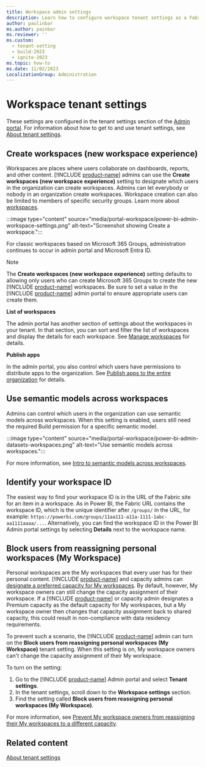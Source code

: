 ```yaml
---
title: Workspace admin settings
description: Learn how to configure workspace tenant settings as a Fabric admin.
author: paulinbar
ms.author: painbar
ms.reviewer: ''
ms.custom:
  - tenant-setting
  - build-2023
  - ignite-2023
ms.topic: how-to
ms.date: 11/02/2023
LocalizationGroup: Administration
---
```


# Workspace tenant settings

These settings are configured in the tenant settings section of the [Admin portal](./about-tenant-settings.md#how-to-get-to-the-tenant-settings). For information about how to get to and use tenant settings, see [About tenant settings](./about-tenant-settings.md).

## Create workspaces (new workspace experience)

Workspaces are places where users collaborate on dashboards, reports, and other content. [!INCLUDE [product-name](../includes/product-name.md)] admins can use the **Create workspaces (new workspace experience)** setting to designate which users in the organization can create workspaces. Admins can let everybody or nobody in an organization create workspaces. Workspace creation can also be limited to members of specific security groups. Learn more about [workspaces](../get-started/workspaces.md).

:::image type="content" source="media/portal-workspace/power-bi-admin-workspace-settings.png" alt-text="Screenshot showing Create a workspace.":::

For classic workspaces based on Microsoft 365 Groups, administration continues to occur in admin portal and Microsoft Entra ID.

> [!NOTE]
> The **Create workspaces (new workspace experience)** setting defaults to allowing only users who can create Microsoft 365 Groups to create the new [!INCLUDE [product-name](../includes/product-name.md)] workspaces. Be sure to set a value in the [!INCLUDE [product-name](../includes/product-name.md)] admin portal to ensure appropriate users can create them.

**List of workspaces**

The admin portal has another section of settings about the workspaces in your tenant. In that section, you can sort and filter the list of workspaces and display the details for each workspace. See [Manage workspaces](portal-workspaces.md) for details.

**Publish apps**

In the admin portal, you also control which users have permissions to distribute apps to the organization. See [Publish apps to the entire organization](service-admin-portal-app.md#publish-apps-to-the-entire-organization) for details.

## Use semantic models across workspaces

Admins can control which users in the organization can use semantic models across workspaces. When this setting is enabled, users still need the required Build permission for a specific semantic model.

:::image type="content" source="media/portal-workspace/power-bi-admin-datasets-workspaces.png" alt-text="Use semantic models across workspaces.":::

For more information, see [Intro to semantic models across workspaces](/power-bi/connect-data/service-datasets-across-workspaces).

## Identify your workspace ID

The easiest way to find your workspace ID is in the URL of the Fabric site for an item in a workspace. As in Power BI, the Fabric URL contains the workspace ID, which is the unique identifier after `/groups/` in the URL, for example: `https://powerbi.com/groups/11aa111-a11a-1111-1abc-aa1111aaaa/...`. Alternatively, you can find the workspace ID in the Power BI Admin portal settings by selecting **Details** next to the workspace name.

## Block users from reassigning personal workspaces (My Workspace)

Personal workspaces are the My workspaces that every user has for their personal content. [!INCLUDE [product-name](../includes/product-name.md)] and capacity admins can [designate a preferred capacity for My workspaces](/power-bi/enterprise/service-admin-premium-manage#designate-a-default-capacity-for-my-workspaces). By default, however, My workspace owners can still change the capacity assignment of their workspace. If a [!INCLUDE [product-name](../includes/product-name.md)] or capacity admin designates a Premium capacity as the default capacity for My workspaces, but a My workspace owner then changes that capacity assignment back to shared capacity, this could result in non-compliance with data residency requirements.

To prevent such a scenario, the [!INCLUDE [product-name](../includes/product-name.md)] admin can turn on the **Block users from reassigning personal workspaces (My Workspace)** tenant setting. When this setting is on, My workspace owners can't change the capacity assignment of their My workspace.

To turn on the setting:
1. Go to the [!INCLUDE [product-name](../includes/product-name.md)] Admin portal and select **Tenant settings**.
1. In the tenant settings, scroll down to the **Workspace settings** section.
1. Find the setting called **Block users from reassigning personal workspaces (My Workspace)**.

For more information, see [Prevent My workspace owners from reassigning their My workspaces to a different capacity](./portal-workspaces.md#prevent-my-workspace-owners-from-reassigning-their-my-workspaces-to-a-different-capacity).

## Related content

[About tenant settings](tenant-settings-index.md)
